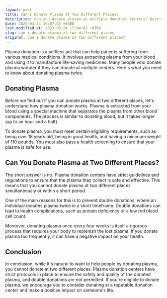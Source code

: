 ```yaml
---
layout: post
title: Can I Donate Plasma at Two Different Places?
description: Can you donate plasma at multiple donation centers? Here's what you need to know about donating plasma twice.
date: 2023-03-24 19:07:53 +0300
last_modified_at: 2023-03-24 17:04:02 +0300
slug: can-i-donate-plasma-at-two-different-places
original: Can I donate plasma at two different places?
---
```

Plasma donation is a selfless act that can help patients suffering from various medical conditions. It involves extracting plasma from your blood and using it to manufacture life-saving medicines. Many people who donate plasma wonder if they can donate at multiple centers. Here's what you need to know about donating plasma twice.

## Donating Plasma

Before we find out if you can donate plasma at two different places, let's understand how plasma donation works. Plasma is extracted from your blood using a special machine that separates the plasma from other blood components. The process is similar to donating blood, but it takes longer (up to an hour and a half).

To donate plasma, you must meet certain eligibility requirements, such as being over 18 years old, being in good health, and having a minimum weight of 110 pounds. You must also pass a health screening to ensure that your plasma is safe for use.

## Can You Donate Plasma at Two Different Places?

The short answer is no. Plasma donation centers have strict guidelines and regulations to ensure that the plasma they collect is safe and effective. This means that you cannot donate plasma at two different places simultaneously or within a short period.

One of the main reasons for this is to prevent double donations, where an individual donates plasma twice in a short timeframe. Double donations can lead to health complications, such as protein deficiency or a low red blood cell count.

Moreover, donating plasma once every four weeks is itself a rigorous process that requires your body to replenish the lost plasma. If you donate plasma too frequently, it can have a negative impact on your health.

## Conclusion

In conclusion, while it's natural to want to help people by donating plasma, you cannot donate at two different places. Plasma donation centers have strict protocols in place to ensure the safety and quality of the donated plasma, and double donations are not permitted. If you're eligible to donate plasma, we encourage you to consider donating at a reputable donation center and make a positive impact on someone's life.
